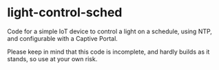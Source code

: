 # light-control-sched

Code for a simple IoT device to control a light on a schedule, using NTP, and configurable with a Captive Portal.

Please keep in mind that this code is incomplete, and hardly builds as it stands, so use at your own risk.